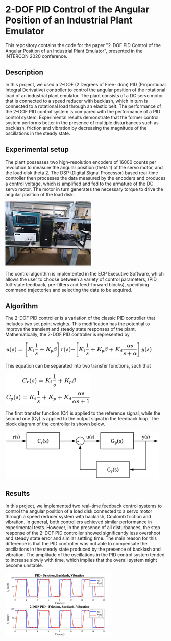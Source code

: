 # 2-DOF PID Control of the Angular Position of an Industrial Plant Emulator

This repository contains the code for the paper "2-DOF PID Control of the Angular Position of an Industrial Plant Emulator", presented in the INTERCON 2020 conference.

## Description

In this project, we used a 2–DOF (2 Degrees of Free- dom) PID (Proportional Integral Derivative) controller to control the angular position of the rotational load of an industrial plant emulator. The plant consists of a DC servo motor that is connected to a speed reducer with backlash, which in turn is connected to a rotational load through an elastic belt. The performance of the 2–DOF PID control system is compared with the performance of a PID control system. Experimental results demonstrate that the former control system performs better in the presence of multiple disturbances such as backlash, friction and vibration by decreasing the magnitude of the oscillations in the steady state.

## Experimental setup

The plant possesses two high–resolution encoders of 16000 counts per revolution to measure the angular position (theta 1) of the servo motor, and the load disk theta 2. The DSP (Digital Signal Processor) based real-time controller then processes the data measured by the encoders and produces a control voltage, which is amplified and fed to the armature of the DC servo motor. The motor in turn generates the necessary torque to drive the angular position of the load disk.

<img src="images/setup.png" alt="setup" height="200"/>

The control algorithm is implemented in the ECP Executive Software, which allows the user to choose between a variety of control parameters, (PID, full–state feedback, pre–filters and feed–forward blocks), specifying command trajectories and selecting the data to be acquired.

## Algorithm

The 2-DOF PID controller is a variation of the classic PID controller that includes two set point weights. This modification has the potential to improve the transient and steady state responses of the plant. Mathematically, the 2-DOF PID controller is represented by 

<img src="images/equation1.png" alt="equation1" height="50"/>

This equation can be separated into two transfer functions, such that

<img src="images/equation2.png" alt="equation2" height="100"/>

The first transfer function (Cr) is applied to the reference signal, while the second one (Cy) is applied to the output signal in the feedback loop. The block diagram of the controller is shown below.

<img src="images/block_diagram.png" alt="block_diagram" height="150"/>

## Results

In this project, we implemented two real–time feedback control systems to control the angular position of a load disk connected to a servo motor through a speed reducer system with backlash, Coulomb friction and vibration. In general, both controllers achieved similar performance in experimental tests. However, in the presence of all disturbances, the step response of the 2–DOF PID controller showed significantly less overshoot and steady state error and similar settling time. The main reason for this difference is that the PID controller was not able to compensate the oscillations in the steady state produced by the presence of backlash and vibration. The amplitude of the oscillations in the PID control system tended to increase slowly with time, which implies that the overall system might become unstable.

<img src="images/results.png" alt="results" height="200"/>


